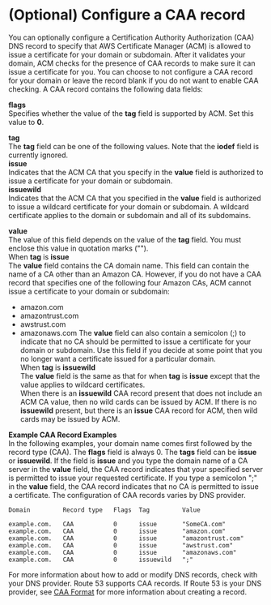 # \(Optional\) Configure a CAA record<a name="setup-caa"></a>

You can optionally configure a Certification Authority Authorization \(CAA\) DNS record to specify that AWS Certificate Manager \(ACM\) is allowed to issue a certificate for your domain or subdomain\. After it validates your domain, ACM checks for the presence of CAA records to make sure it can issue a certificate for you\. You can choose to not configure a CAA record for your domain or leave the record blank if you do not want to enable CAA checking\. A CAA record contains the following data fields: 

**flags**  
Specifies whether the value of the **tag** field is supported by ACM\. Set this value to **0**\.

**tag**  
The **tag** field can be one of the following values\. Note that the **iodef** field is currently ignored\.     
**issue**  
Indicates that the ACM CA that you specify in the **value** field is authorized to issue a certificate for your domain or subdomain\.   
**issuewild**  
Indicates that the ACM CA that you specified in the **value** field is authorized to issue a wildcard certificate for your domain or subdomain\. A wildcard certificate applies to the domain or subdomain and all of its subdomains\. 

**value**  
The value of this field depends on the value of the **tag** field\. You must enclose this value in quotation marks \(""\)\.     
When **tag** is **issue**  
The **value** field contains the CA domain name\. This field can contain the name of a CA other than an Amazon CA\. However, if you do not have a CAA record that specifies one of the following four Amazon CAs, ACM cannot issue a certificate to your domain or subdomain:   
+ amazon\.com
+ amazontrust\.com
+ awstrust\.com
+ amazonaws\.com
The **value** field can also contain a semicolon \(;\) to indicate that no CA should be permitted to issue a certificate for your domain or subdomain\. Use this field if you decide at some point that you no longer want a certificate issued for a particular domain\.  
When **tag** is **issuewild**  
The **value** field is the same as that for when **tag** is **issue** except that the value applies to wildcard certificates\.   
When there is an **issuewild** CAA record present that does not include an ACM CA value, then no wild cards can be issued by ACM\. If there is no **issuewild** present, but there is an **issue** CAA record for ACM, then wild cards may be issued by ACM\. 

**Example CAA Record Examples**  
In the following examples, your domain name comes first followed by the record type \(CAA\)\. The **flags** field is always 0\. The **tags** field can be **issue** or **issuewild**\. If the field is **issue** and you type the domain name of a CA server in the **value** field, the CAA record indicates that your specified server is permitted to issue your requested certificate\. If you type a semicolon ";" in the **value** field, the CAA record indicates that no CA is permitted to issue a certificate\. The configuration of CAA records varies by DNS provider\.   

```
Domain         Record type   Flags  Tag         Value   

example.com.   CAA           0      issue       "SomeCA.com"
example.com.   CAA           0      issue       "amazon.com"
example.com.   CAA           0      issue       "amazontrust.com"
example.com.   CAA           0      issue       "awstrust.com"
example.com.   CAA           0      issue       "amazonaws.com"
example.com.   CAA           0      issuewild   ";"
```

For more information about how to add or modify DNS records, check with your DNS provider\. Route 53 supports CAA records\. If Route 53 is your DNS provider, see [CAA Format](https://docs.aws.amazon.com/Route53/latest/DeveloperGuide/ResourceRecordTypes.html#CAAFormat) for more information about creating a record\. 
